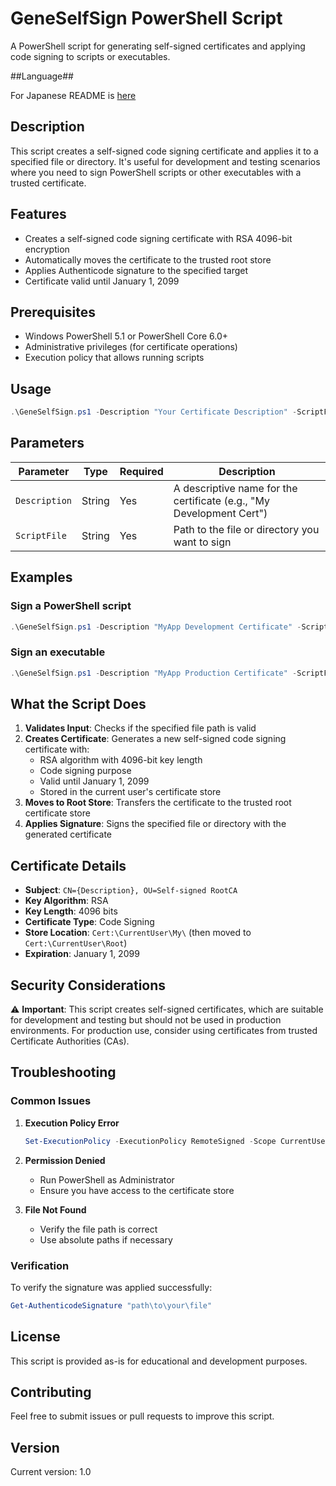 # GeneSelfSign PowerShell Script

A PowerShell script for generating self-signed certificates and applying code signing to scripts or executables.

##Language##

For Japanese README is [here](https://github.com/so-stj/GenSelfSign/blob/main/README_JP.md)

## Description

This script creates a self-signed code signing certificate and applies it to a specified file or directory. It's useful for development and testing scenarios where you need to sign PowerShell scripts or other executables with a trusted certificate.

## Features

- Creates a self-signed code signing certificate with RSA 4096-bit encryption
- Automatically moves the certificate to the trusted root store
- Applies Authenticode signature to the specified target
- Certificate valid until January 1, 2099

## Prerequisites

- Windows PowerShell 5.1 or PowerShell Core 6.0+
- Administrative privileges (for certificate operations)
- Execution policy that allows running scripts

## Usage

```powershell
.\GeneSelfSign.ps1 -Description "Your Certificate Description" -ScriptFile "path\to\your\script.ps1"
```

## Parameters

| Parameter | Type | Required | Description |
|-----------|------|----------|-------------|
| `Description` | String | Yes | A descriptive name for the certificate (e.g., "My Development Cert") |
| `ScriptFile` | String | Yes | Path to the file or directory you want to sign |

## Examples

### Sign a PowerShell script
```powershell
.\GeneSelfSign.ps1 -Description "MyApp Development Certificate" -ScriptFile "C:\Scripts\MyScript.ps1"
```

### Sign an executable
```powershell
.\GeneSelfSign.ps1 -Description "MyApp Production Certificate" -ScriptFile "C:\Apps\MyApp.exe"
```

## What the Script Does

1. **Validates Input**: Checks if the specified file path is valid
2. **Creates Certificate**: Generates a new self-signed code signing certificate with:
   - RSA algorithm with 4096-bit key length
   - Code signing purpose
   - Valid until January 1, 2099
   - Stored in the current user's certificate store
3. **Moves to Root Store**: Transfers the certificate to the trusted root certificate store
4. **Applies Signature**: Signs the specified file or directory with the generated certificate

## Certificate Details

- **Subject**: `CN={Description}, OU=Self-signed RootCA`
- **Key Algorithm**: RSA
- **Key Length**: 4096 bits
- **Certificate Type**: Code Signing
- **Store Location**: `Cert:\CurrentUser\My\` (then moved to `Cert:\CurrentUser\Root`)
- **Expiration**: January 1, 2099

## Security Considerations

⚠️ **Important**: This script creates self-signed certificates, which are suitable for development and testing but should not be used in production environments. For production use, consider using certificates from trusted Certificate Authorities (CAs).

## Troubleshooting

### Common Issues

1. **Execution Policy Error**
   ```powershell
   Set-ExecutionPolicy -ExecutionPolicy RemoteSigned -Scope CurrentUser
   ```

2. **Permission Denied**
   - Run PowerShell as Administrator
   - Ensure you have access to the certificate store

3. **File Not Found**
   - Verify the file path is correct
   - Use absolute paths if necessary

### Verification

To verify the signature was applied successfully:
```powershell
Get-AuthenticodeSignature "path\to\your\file"
```

## License

This script is provided as-is for educational and development purposes.

## Contributing

Feel free to submit issues or pull requests to improve this script.

## Version

Current version: 1.0
